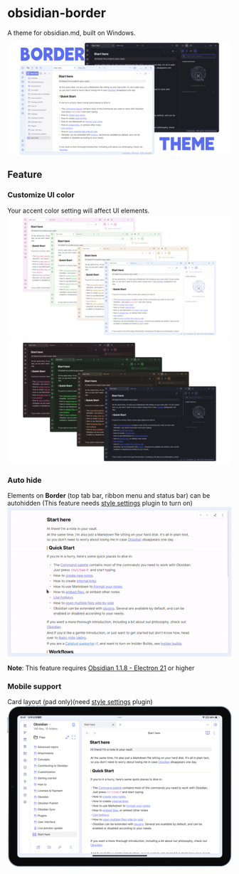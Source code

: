 # obsidian-border

A theme for obsidian.md, built on Windows.

![screenshot](cover-lg.png)

## Feature

### Customize UI color

Your accent color setting will affect UI elements.
![screenshot](img/screenshot-1.png)
![screenshot](img/screenshot-2.png)

### Auto hide

Elements on **Border** (top tab bar, ribbon menu and status bar) can be autohidden (This feature needs [style settings](https://github.com/mgmeyers/obsidian-style-settings) plugin to turn on)
![screenshot](img/screenshot.gif)

**Note**: This feature requires [Obsidian 1.1.8 - Electron 21](https://github.com/obsidianmd/obsidian-releases/releases/tag/v1.1.8-E21) or higher

### Mobile support

Card layout (pad only)(need [style settings](https://github.com/mgmeyers/obsidian-style-settings) plugin)
![screenshot](img/iPad.png)
